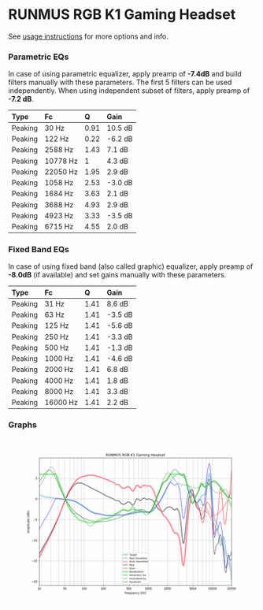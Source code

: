 # RUNMUS RGB K1 Gaming Headset
See [usage instructions](https://github.com/jaakkopasanen/AutoEq#usage) for more options and info.

### Parametric EQs
In case of using parametric equalizer, apply preamp of **-7.4dB** and build filters manually
with these parameters. The first 5 filters can be used independently.
When using independent subset of filters, apply preamp of **-7.2 dB**.

| Type    | Fc       |    Q | Gain    |
|:--------|:---------|:-----|:--------|
| Peaking | 30 Hz    | 0.91 | 10.5 dB |
| Peaking | 122 Hz   | 0.22 | -6.2 dB |
| Peaking | 2588 Hz  | 1.43 | 7.1 dB  |
| Peaking | 10778 Hz | 1    | 4.3 dB  |
| Peaking | 22050 Hz | 1.95 | 2.9 dB  |
| Peaking | 1058 Hz  | 2.53 | -3.0 dB |
| Peaking | 1684 Hz  | 3.63 | 2.1 dB  |
| Peaking | 3688 Hz  | 4.93 | 2.9 dB  |
| Peaking | 4923 Hz  | 3.33 | -3.5 dB |
| Peaking | 6715 Hz  | 4.55 | 2.0 dB  |

### Fixed Band EQs
In case of using fixed band (also called graphic) equalizer, apply preamp of **-8.0dB**
(if available) and set gains manually with these parameters.

| Type    | Fc       |    Q | Gain    |
|:--------|:---------|:-----|:--------|
| Peaking | 31 Hz    | 1.41 | 8.6 dB  |
| Peaking | 63 Hz    | 1.41 | -3.5 dB |
| Peaking | 125 Hz   | 1.41 | -5.6 dB |
| Peaking | 250 Hz   | 1.41 | -3.3 dB |
| Peaking | 500 Hz   | 1.41 | -1.3 dB |
| Peaking | 1000 Hz  | 1.41 | -4.6 dB |
| Peaking | 2000 Hz  | 1.41 | 6.8 dB  |
| Peaking | 4000 Hz  | 1.41 | 1.8 dB  |
| Peaking | 8000 Hz  | 1.41 | 3.3 dB  |
| Peaking | 16000 Hz | 1.41 | 2.2 dB  |

### Graphs
![](./RUNMUS%20RGB%20K1%20Gaming%20Headset.png)